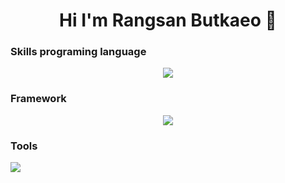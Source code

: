 ### <h1 align="center">Hi I'm Rangsan Butkaeo 👋</h1> 


### Skills programing language
<p align="center">
  <a href="https://skillicons.dev">
    <img src="https://skillicons.dev/icons?i=java,php,js,ts,c,cs,go" />
  </a>
  
</p>
<h3>Framework</h3>
<p align="center">
  <a href="https://skillicons.dev">
    <img src="https://skillicons.dev/icons?i=bootstrap,dotnet,react,nodejs" />
  </a>
</p>
<h3>Tools</h3>
 <a href="https://skillicons.dev">
    <img src="https://skillicons.dev/icons?i=git,github,docker,figma,jenkins" />
  </a>
